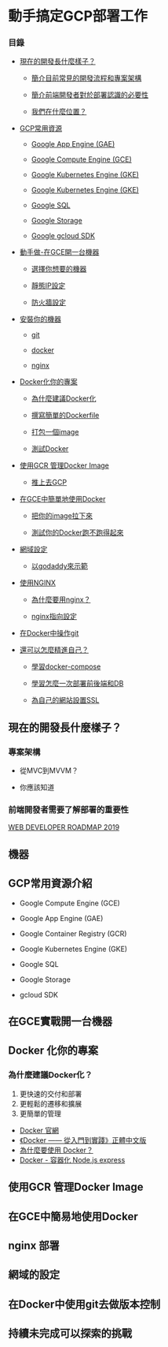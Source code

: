 # 動手搞定GCP部署工作

### 目錄

* [現在的開發長什麼樣子？](/#)


    * [簡介目前常見的開發流程和專案架構](/#)


    * [簡介前端開發者對於部署認識的必要性](/#)


    * [我們在什麼位置？](/#)



* [GCP常用資源](/#)


    * [Google App Engine (GAE)](/#)


    * [Google Compute Engine (GCE)](/#)


    * [Google Kubernetes Engine (GKE)](/#)


    * [Google Kubernetes Engine (GKE)](/#)


    * [Google SQL](/#)


    * [Google Storage](/#)


    * [Google gcloud SDK](/#)


* [動手做-在GCE開一台機器](/#)

    * [選擇你想要的機器](/#)

    * [靜態IP設定](/#)

    * [防火牆設定](/#)

* [安裝你的機器](/#)

    * [git](/#)

    * [docker](/#)

    * [nginx](/#)

* [Docker化你的專案](/#)

    * [為什麼建議Docker化](/#)

    * [撰寫簡單的Dockerfile](/#)

    * [打包一個image](/#)

    * [測試Docker](/#)

* [使用GCR 管理Docker Image](/#)

    * [推上去GCP](/#)

* [在GCE中簡單地使用Docker](/#)

    * [把你的image拉下來](/#)

    * [測試你的Docker跑不跑得起來](/#)

* [網域設定](/#)

    * [以godaddy來示範](/#)

* [使用NGINX](/#)

    * [為什麼要用nginx？](/#)

    * [nginx指向設定](/#)

* [在Docker中操作git](/#)

* [還可以怎麼精進自己？](/#)

    * [學習docker-compose](/#)

    * [學習怎麼一次部署前後端和DB](/#)
		
    * [為自己的網站設置SSL](/#)

## 現在的開發長什麼樣子？

### 專案架構

* 從MVC到MVVM？

* 你應該知道


### 前端開發者需要了解部署的重要性



[WEB DEVELOPER ROADMAP 2019](https://github.com/goodjack/developer-roadmap-chinese)


## 機器

## GCP常用資源介紹

* Google Compute Engine (GCE)
* Google App Engine (GAE)
* Google Container Registry (GCR)
* Google Kubernetes Engine (GKE)
* Google SQL
* Google Storage

* gcloud SDK

## 在GCE實戰開一台機器 

## Docker 化你的專案

### 為什麼建議Docker化？

1. 更快速的交付和部署
2. 更輕鬆的遷移和擴展
3. 更簡單的管理

* [Docker 官網](https://dotblogs.com.tw/explooosion/2018/09/15/194754)
* [《Docker —— 從入門到實踐­》正體中文版](https://legacy.gitbook.com/book/philipzheng/docker_practice/details)
* [為什麼要使用 Docker？](https://philipzheng.gitbooks.io/docker_practice/content/introduction/why.html)
* [Docker - 容器化 Node.js express](https://dotblogs.com.tw/explooosion/2018/09/15/194754)

## 使用GCR 管理Docker Image

## 在GCE中簡易地使用Docker

## nginx 部署

## 網域的設定

## 在Docker中使用git去做版本控制

## 持續未完成可以探索的挑戰


